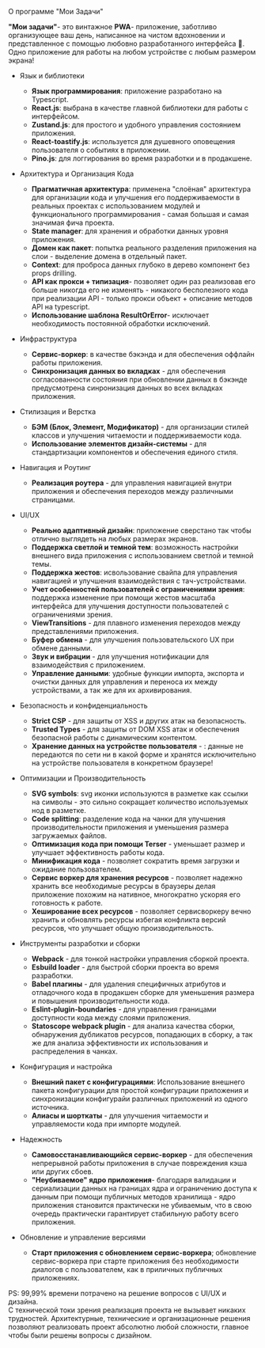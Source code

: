 О программе "Мои Задачи"

**"Мои задачи"**- это винтажное **PWA**- приложение, заботливо организующее ваш день, написанное на чистом вдохновении и представленное с помощью любовно разработанного интерфейса 💯.  
Одно приложение для работы на любом устройстве с любым размером экрана!

- Язык и библиотеки

  - **Язык программирования**: приложение разработано на Typescript.
  - **React.js**: выбрана в качестве главной библиотеки для работы с интерфейсом.
  - **Zustand.js**: для простого и удобного управления состоянием приложения.
  - **React-toastify.js**: используется для душевного оповещения пользователя о событиях в приложении.
  - **Pino.js**: для логгирования во время разработки и в продакшене.

- Архитектура и Организация Кода

  - **Прагматичная архитектура**: применена "слоёная" архитектура для организации кода и улучшения его поддерживаемости в реальных проектах с использованием модулей и функционального программирования - самая большая и самая значимая фича проекта.
  - **State manager**: для хранения и обработки данных уровня приложения.
  - **Домен как пакет**: попытка реального разделения приложения на слои - выделение домена в отдельный пакет.
  - **Context**: для проброса данных глубоко в дерево компонент без props drilling.
  - **API как прокси + типизация**- позволяет один раз реализовав его больше никогда его не изменять - никакого бесполезного кода при реализации API - только прокси объект + описание методов API на typescript.
  - **Использование шаблона ResultOrError**- исключает необходимость постоянной обработки исключений.

- Инфраструктура

  - **Сервис-воркер**: в качестве бэкэнда и для обеспечения оффлайн работы приложения.
  - **Синхронизация данных во вкладках** - для обеспечения согласованности состояния при обновлении данных в бэкэнде предусмотрена синронизация данных во всех вкладках приложения.

- Стилизация и Верстка

  - **БЭМ (Блок, Элемент, Модификатор)** - для организации стилей классов и улучшения читаемости и поддерживаемости кода.
  - **Использование элементов дизайн-системы** - для стандартизации компонентов и обеспечения единого стиля.

- Навигация и Роутинг

  - **Реализация роутера** - для управления навигацией внутри приложения и обеспечения переходов между различными страницами.

- UI/UX

  - **Реально адаптивный дизайн**: приложение сверстано так чтобы отлично выглядеть на любых размерах экранов.
  - **Поддержка светлой и темной тем**: возможность настройки внешнего вида приложения с использованием светлой и темной темы.
  - **Поддержка жестов**: исвользование свайпа для управления навигацией и улучшения взаимодействия с тач-устройствами.
  - **Учет особенностей пользователей с ограничениями зрения**: поддержка изменение при помощи жестов масштаба интерфейса для улучшения доступности пользователей с ограничениями зрения.
  - **ViewTransitions** - для плавного изменения переходов между представлениями приложения.
  - **Буфер обмена** - для улучшения пользовательского UX при обмене данными.
  - **Звук и вибрации** - для улучшения нотификации для взаимодействия с приложением.
  - **Управление данными**: удобные функции импорта, экспорта и очистки данных для управления и переноса их между устройствами, а так же для их архивирования.

- Безопасность и конфиденциальность

  - **Strict CSP** - для защиты от XSS и других атак на безопасность.
  - **Trusted Types** - для защиты от DOM XSS атак и обеспечения безопасной работы с динамическим контентом.
  - **Хранение данных на устройстве пользователя** - : данные не передаются по сети ни в какой форме и хранятся исключительно на устройстве пользователя в конкретном браузере!

- Оптимизации и Производительность

  - **SVG symbols**: svg иконки используются в разметке как ссылки на символы - это сильно сокращает количество используемых нод в разметке.
  - **Code splitting**: разделение кода на чанки для улучшения производительности приложения и уменьшения размера загружаемых файлов.
  - **Оптимизация кода при помощи Terser** - уменьшает размер и улучшает эффективность работы кода.
  - **Минификация кода** - позволяет сократить время загрузки и ожидание пользователем.
  - **Сервис воркер для хранения ресурсов** - позволяет надежно хранить все необходимые ресурсы в браузеры делая приложение похожим на нативное, многократно ускоряя его готовность к работе.
  - **Хеширование всех ресурсов** - позволяет сервисворкеру вечно хранить и обновлять ресурсы избегая конфликта версий ресурсов, что улучшает общую производительность.

- Инструменты разработки и сборки

  - **Webpack** - для тонкой настройки управления сборкой проекта.
  - **Esbuild loader** - для быстрой сборки проекта во время разработки.
  - **Babel плагины** - для удаления специфичных атрибутов и отладочного кода в продакшен сборке для уменьшения размера и повышения производительности кода.
  - **Eslint-plugin-boundaries** - для управления границами доступности кода между слоями приложения.
  - **Statoscope webpack plugin** - для анализа качества сборки, обнаружения дубликатов ресурсов, попадающих в сборку, а так же для анализа эффективности их использования и распределения в чанках.

- Конфигурация и настройка

  - **Внешний пакет с конфигурациями**: Использование внешнего пакета конфигурации для простой конфигурации приложения и синхронизации конфигурайи различных приложений из одного источника.
  - **Алиасы и шорткаты** - для улучшения читаемости и управляемости кода при импорте модулей.

- Надежность

  - **Самовосстанавливающийся сервис-воркер** - для обеспечения непрерывной работы приложения в случае повреждения кэша или других сбоев.
  - **"Неубиваемое" ядро приложения**- благодаря валидации и сериализации данных на границах ядра и ограничению доступа к данным при помощи публичных методов хранилища - ядро приложения становится практически не убиваемым, что в свою очередь практически гарантирует стабильную работу всего приложения.

- Обновление и управление версиями

  - **Старт приложения с обновлением сервис-воркера**; обновление сервис-воркера при старте приложения без необходимости диалогов с пользователем, как в приличных публичных приложениях.

PS: 99,99% времени потрачено на решение вопросов с UI/UX и дизайна.<br /> 
С технической токи зрения реализация проекта не вызывает никаких трудностей. Архитектурные, технические и организационные решения позволяют реализовать проект абсолютно любой сложности, главное чтобы были решены вопросы с дизайном.
